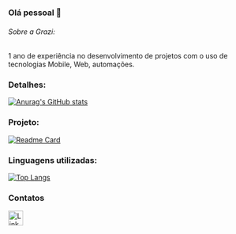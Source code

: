 ### Olá pessoal 👋

###### Sobre a Grazi:
1 ano de experiência no desenvolvimento de projetos com o uso de tecnologias Mobile, Web, automações.

### Detalhes:

[![Anurag's GitHub stats](https://github-readme-stats.vercel.app/api?username=grazidev&show_icons=true&theme=dark)](https://github.com/anuraghazra/github-readme-stats)

### Projeto:

[![Readme Card](https://github-readme-stats.vercel.app/api/pin/?username=grazidev&repo=TikTok-Clone&theme=dark)](https://github.com/anuraghazra/github-readme-stats)

### Linguagens utilizadas:

[![Top Langs](https://github-readme-stats.vercel.app/api/top-langs/?username=jornadadev2803&layout=compact)](https://github.com/anuraghazra/github-readme-stats)

### Contatos

[<img src='https://img.shields.io/badge/LinkedIn-0077B5?style=for-the-badge&logo=linkedin&logoColor=white' alt='Linkedin' height='30'>](https://www.linkedin.com/in/graziellecosta/)
